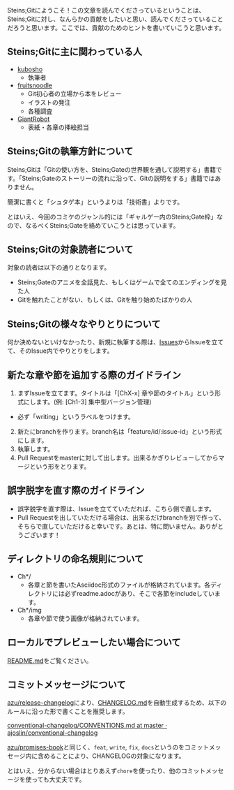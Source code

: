 Steins;Gitにようこそ！この文章を読んでくださっているということは、Steins;Gitに対し、なんらかの貢献をしたいと思い、読んでくださっていることだろうと思います。ここでは、貢献のためのヒントを書いていこうと思います。

## Steins;Gitに主に関わっている人

- [kubosho](https://github.com/kubosho)
  - 執筆者
- [fruitsnoodle](https://github.com/fruitsnoodle)
  - Git初心者の立場から本をレビュー
  - イラストの発注
  - 各種調査
- [GiantRobot](http://www.pixiv.net/member_illust.php?id=1223059)
  - 表紙・各章の挿絵担当

## Steins;Gitの執筆方針について

Steins;Gitは「Gitの使い方を、Steins;Gateの世界観を通して説明する」書籍です。「Steins;Gateのストーリーの流れに沿って、Gitの説明をする」書籍ではありません。

簡潔に書くと「シュタゲ本」というよりは「技術書」よりです。

とはいえ、今回のコミケのジャンル的には「ギャルゲー内のSteins;Gate枠」なので、なるべくSteins;Gateを絡めていこうとは思っています。

## Steins;Gitの対象読者について

対象の読者は以下の通りとなります。

- Steins;Gateのアニメを全話見た、もしくはゲームで全てのエンディングを見た人
- Gitを触れたことがない、もしくは、Gitを触り始めたばかりの人

## Steins;Gitの様々なやりとりについて

何か決めないといけなかったり、新規に執筆する際は、[Issues](https://github.com/o2project/steins-git/issues?state=open)からIssueを立てて、そのIssue内でやりとりをします。

## 新たな章や節を追加する際のガイドライン

1. まずIssueを立てます。タイトルは「[ChX-x] 章や節のタイトル」という形式にします。(例: [Ch1-3] 集中型バージョン管理)
  - 必ず「writing」というラベルをつけます。
2. 新たにbranchを作ります。branch名は「feature/id/:issue-id」という形式にします。
3. 執筆します。
4. Pull Requestをmasterに対して出します。出来るかぎりレビューしてからマージという形をとります。

## 誤字脱字を直す際のガイドライン

- 誤字脱字を直す際は、Issueを立てていただれば、こちら側で直します。
- Pull Requestを出していただける場合は、出来るだけbranchを別で作って、そちらで直していただけると幸いです。あとは、特に問いません。ありがとうございます！

## ディレクトリの命名規則について

- Ch*/
  - 各章と節を書いたAsciidoc形式のファイルが格納されています。各ディレクトリには必ずreadme.adocがあり、そこで各節をincludeしています。
- Ch*/img
  - 各章や節で使う画像が格納されています。

## ローカルでプレビューしたい場合について

[README.md](https://github.com/o2project/steins-git/blob/master/README.md)をご覧ください。

## コミットメッセージについて

[azu/release-changelog](https://github.com/azu/release-changelog)により、[CHANGELOG.md](CHANGELOG.md)を自動生成するため、以下のルールに沿った形で書くことを推奨します。

[conventional-changelog/CONVENTIONS.md at master · ajoslin/conventional-changelog](https://github.com/ajoslin/conventional-changelog/blob/master/CONVENTIONS.md)

[azu/promises-book](https://github.com/azu/promises-book)と同じく、`feat`, `write`, `fix`, `docs`というのをコミットメッセージ内に含めることにより、CHANGELOGの対象になります。

とはいえ、分からない場合はとりあえず`chore`を使ったり、他のコミットメッセージを使っても大丈夫です。
